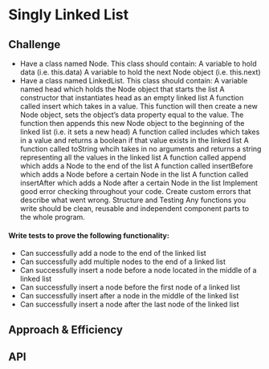 # Singly Linked List

<!-- Short summary or background information -->

## Challenge
* Have a class named Node. This class should contain:
    A variable to hold data (i.e. this.data)
    A variable to hold the next Node object (i.e. this.next)
* Have a class named LinkedList. This class should contain:
    A variable named head which holds the Node object that starts the list
    A constructor that instantiates head as an empty linked list
    A function called insert which takes in a value. This function will then create a new Node object, sets the object’s data property equal to the value. The function then appends this new Node object to the beginning of the linked list (i.e. it sets a new head)
    A function called includes which takes in a value and returns a boolean if that value exists in the linked list
    A function called toString whcih takes in no arguments and returns a string representing all the values in the linked list
    A function called append which adds a Node to the end of the list
    A function called insertBefore which adds a Node before a certain Node in the list
    A function called insertAfter which adds a Node after a certain Node in the list
Implement good error checking throughout your code. Create custom errors that describe what went wrong.
Structure and Testing
Any functions you write should be clean, reusable and independent component parts to the whole program.

#### Write tests to prove the following functionality:

* Can successfully add a node to the end of the linked list
* Can successfully add multiple nodes to the end of a linked list
* Can successfully insert a node before a node located in the middle of a linked list
* Can successfully insert a node before the first node of a linked list
* Can successfully insert after a node in the middle of the linked list
* Can successfully insert a node after the last node of the linked list

## Approach & Efficiency

<!-- What approach did you take? Why? What is the Big O space/time for this approach? -->

## API

<!-- Description of each method publicly available to your Linked List -->